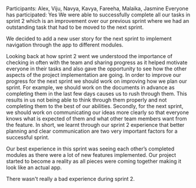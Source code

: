 Participants: Alex, Viju, Navya, Kavya, Fareeha, Malaika, Jasmine
Everyone has participated: Yes
We were able to successfully complete all our tasks in sprint 2 which is an improvement over our previous sprint where we had an outstanding task that had to be moved to the next sprint.

We decided to add a new user story for the next sprint to implement navigation through the app to different modules.

Looking back at how sprint 2 went we understood the importance of checking in often with the team and sharing progress as it helped motivate everyone in their tasks and also gave the opportunity to see how the other aspects of the project implementation are going.
In order to improve our progress for the next sprint we should work on improving how we plan our sprint. For example, we should work on the documents in advance as completing them in the last few days causes us to rush through them. This results in us not being able to think through them properly and not completing them to the best of our abilities. Secondly, for the next sprint, we should work on communicating our ideas more clearly so that everyone knows what is expected of them and what other team members want from the feature. In short, we learnt through our sprint 2 experience that better planning and clear communication are two very important factors for a successful sprint. 

Our best experience in this sprint was seeing each other’s completed modules as there were a lot of new features implemented. Our project started to become a reality as all pieces were coming together making it look like an actual app. 

There wasn't really a bad experience during sprint 2.